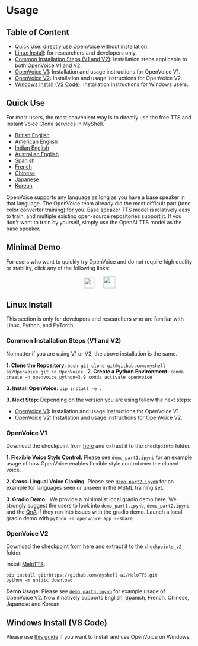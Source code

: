 # Usage

## Table of Content

- [Quick Use](#quick-use): directly use OpenVoice without installation.
- [Linux Install](#linux-install): for researchers and developers only.
- [Common Installation Steps (V1 and V2)](#common-installation-steps-v1-and-v2): Installation steps applicable to both OpenVoice V1 and V2.
- [OpenVoice V1](#openvoice-v1): Installation and usage instructions for OpenVoice V1.
- [OpenVoice V2](#openvoice-v2): Installation and usage instructions for OpenVoice V2.
- [Windows Install (VS Code)](#windows-install-vs-code): Installation instructions for Windows users.


## Quick Use

For most users, the most convenient way is to directly use the free TTS and Instant Voice Clone services in MyShell.

- [British English](https://app.myshell.ai/widget/vYjqae)
- [American English](https://app.myshell.ai/widget/eIRjAf)
- [Indian English](https://app.myshell.ai/widget/V3iYze)
- [Australian English](https://app.myshell.ai/widget/fM7JVf)
- [Spanish](https://app.myshell.ai/widget/NNFFVz)
- [French](https://app.myshell.ai/widget/z2uyUz)
- [Chinese](https://app.myshell.ai/widget/fU7nUz)
- [Japanese](https://app.myshell.ai/widget/IfIB3u)
- [Korean](https://app.myshell.ai/widget/q6ZjIn)

OpenVoice supports any language as long as you have a base speaker in that language. The OpenVoice team already did the most difficult part (tone color converter training) for you. Base speaker TTS model is relatively easy to train, and multiple existing open-source repositories support it. If you don't want to train by yourself, simply use the OpenAI TTS model as the base speaker.

## Minimal Demo

For users who want to quickly try OpenVoice and do not require high quality or stability, click any of the following links:

<div align="center">
    <a href="https://app.myshell.ai/bot/z6Bvua/1702636181"><img src="../resources/myshell-hd.png" height="28"></a>
    &nbsp;&nbsp;&nbsp;&nbsp;
    <a href="https://huggingface.co/spaces/myshell-ai/OpenVoice"><img src="../resources/huggingface.png" height="32"></a>
</div>

## Linux Install

This section is only for developers and researchers who are familiar with Linux, Python, and PyTorch.

### Common Installation Steps (V1 and V2)

No matter if you are using V1 or V2, the above installation is the same.

**1. Clone the Repository:**
    ```
    bash
    git clone git@github.com:myshell-ai/OpenVoice.git
    cd OpenVoice 
    ```
**2. Create a Python Environment:**
    ```
    conda create -n openvoice python=3.9
    conda activate openvoice
    ```

**3. Install OpenVoice:**
    ```
    pip install -e .
    ```

**3. Next Step:**
    Depending on the version you are using follow the next steps: 
- [OpenVoice V1](#openvoice-v1): Installation and usage instructions for OpenVoice V1.
- [OpenVoice V2](#openvoice-v2): Installation and usage instructions for OpenVoice V2.

### OpenVoice V1

Download the checkpoint from [here](https://myshell-public-repo-hosting.s3.amazonaws.com/openvoice/checkpoints_1226.zip) and extract it to the `checkpoints` folder.

**1. Flexible Voice Style Control.**
Please see [`demo_part1.ipynb`](../demo_part1.ipynb) for an example usage of how OpenVoice enables flexible style control over the cloned voice.

**2. Cross-Lingual Voice Cloning.**
Please see [`demo_part2.ipynb`](../demo_part2.ipynb) for an example for languages seen or unseen in the MSML training set.

**3. Gradio Demo.**. We provide a minimalist local gradio demo here. We strongly suggest the users to look into `demo_part1.ipynb`, `demo_part2.ipynb` and the [QnA](QA.md) if they run into issues with the gradio demo. Launch a local gradio demo with `python -m openvoice_app --share`.

### OpenVoice V2

Download the checkpoint from [here](https://myshell-public-repo-hosting.s3.amazonaws.com/openvoice/checkpoints_v2_0417.zip) and extract it to the `checkpoints_v2` folder.

Install [MeloTTS](https://github.com/myshell-ai/MeloTTS):
```
pip install git+https://github.com/myshell-ai/MeloTTS.git
python -m unidic download
```

**Demo Usage.** Please see [`demo_part3.ipynb`](../demo_part3.ipynb) for example usage of OpenVoice V2. Now it natively supports English, Spanish, French, Chinese, Japanese and Korean.


## Windows Install (VS Code)

Please use [this guide](https://github.com/Alienpups/OpenVoice/blob/main/docs/USAGE_WINDOWS.md) if you want to install and use OpenVoice on Windows.



